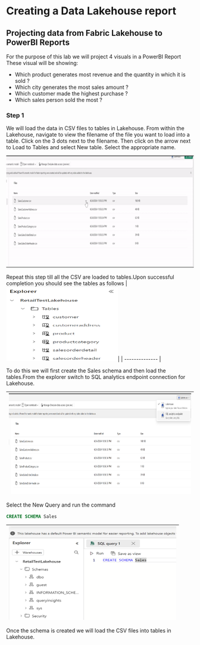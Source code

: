 # Creating a Data Lakehouse report

## Projecting data from Fabric Lakehouse to PowerBI Reports

For the purpose of this lab we will project 4 visuals in a PowerBI Report
These visual will be showing:

* Which product generates most revenue and the quantity in which it is sold ?
* Which city generates the most sales amount ?
* Which customer made the highest purchase ?
* Which sales person sold the most ?

### Step 1

We will load the data in CSV files to tables in Lakehouse. From within the Lakehouse, navigate to view the filename of the file you want to load into a table. Click on the 3 dots next to the filename. Then click on the arrow next to Load to Tables and select New table. Select the appropriate name.

<img src='/Assests/Media/LoadTable.gif' width='800' height='300'>

Repeat this step till all the CSV are loaded to tables.Upon successful completion you should see the tables as follows
|<img src='/Assests/Media/TablesLoaded.PNG' width='300' height='200'>|
| -------------- |

<Extra>
To do this we will first create the Sales schema and then load the tables.From the explorer switch to SQL analytics endpoint connection for Lakehouse.

|<img src='/Assests/Media/SwitchSQLEndpoint.PNG' width='700' height='270'>|
| -------------- |

Select the New Query and run the command 
```sql
CREATE SCHEMA Sales
```
|<img src='/Assests/Media/CreateSchema.PNG' width='450' height='250'>|
| -------------- |
Once the schema is created we will load the CSV files into tables in Lakehouse.

